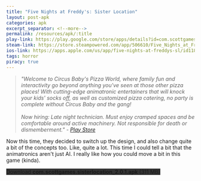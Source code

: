 ```yaml
---
title: "Five Nights at Freddy's: Sister Location"
layout: post-apk
categories: apk
excerpt_separator: <!--more-->
permalink: /resources/apk/:title
play-link: https://play.google.com/store/apps/details?id=com.scottgames.sisterlocation
steam-link: https://store.steampowered.com/app/506610/Five_Nights_at_Freddys_Sister_Location/
ios-link: https://apps.apple.com/us/app/five-nights-at-freddys-sl/id1189781891
tags: horror
piracy: true
---
```


> _"Welcome to Circus Baby's Pizza World, where family fun and interactivity go beyond anything you've seen at those *other* pizza places! With cutting-edge animatronic entertainers that will knock your kids' socks off, as well as customized pizza catering, no party is complete without Circus Baby and the gang! <br><br>Now hiring: Late night technician. Must enjoy cramped spaces and be comfortable around active machinery. Not responsible for death or dismemberment." - <a href="https://play.google.com/store/apps/details?id=com.scottgames.sisterlocation" target="_blank">Play Store</a>_

Now this time, they decided to switch up the design, and also change quite a bit of the concepts too. Like, quite a lot. This time I could tell a bit that the animatronics aren't just AI. I really like how you could move a bit in this game (kinda).

<div class="text-center">
    <a class="btn btn-dark btn-block w-100" onclick='apk("com.scottgames.sisterlocation_2.0.1.apk")' style="text-decoration: none; background-color: #333;"> Download <b>com.scottgames.sisterlocation_2.0.1.apk</b> (311 MB)</a>
</div>
